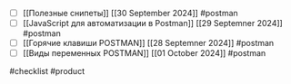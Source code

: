 - [ ] [[Полезные снипеты]] [[30 September 2024]] #postman 
- [ ] [[JavaScript для автоматизации в Postman]] [[29 Septemner 2024]] #postman 
- [ ] [[Горячие клавиши POSTMAN]] [[28 Septemner 2024]] #postman 
- [ ] [[Виды переменных POSTMAN]] [[01 October 2024]] #postman 

#checklist
#product